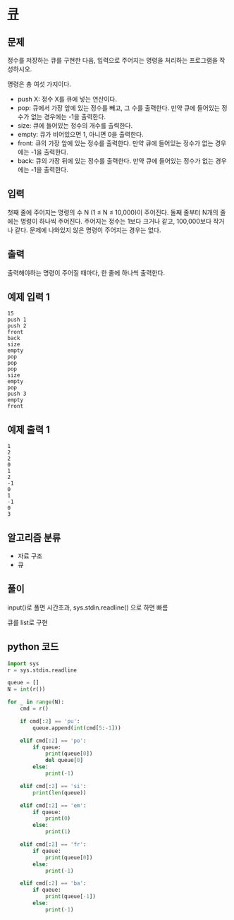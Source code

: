 # [큐](https://www.acmicpc.net/problem/10845)

## 문제
정수를 저장하는 큐를 구현한 다음, 입력으로 주어지는 명령을 처리하는 프로그램을 작성하시오.

명령은 총 여섯 가지이다.

- push X: 정수 X를 큐에 넣는 연산이다.
- pop: 큐에서 가장 앞에 있는 정수를 빼고, 그 수를 출력한다. 만약 큐에 들어있는 정수가 없는 경우에는 -1을 출력한다.
- size: 큐에 들어있는 정수의 개수를 출력한다.
- empty: 큐가 비어있으면 1, 아니면 0을 출력한다.
- front: 큐의 가장 앞에 있는 정수를 출력한다. 만약 큐에 들어있는 정수가 없는 경우에는 -1을 출력한다.
- back: 큐의 가장 뒤에 있는 정수를 출력한다. 만약 큐에 들어있는 정수가 없는 경우에는 -1을 출력한다.

## 입력
첫째 줄에 주어지는 명령의 수 N (1 ≤ N ≤ 10,000)이 주어진다. 둘째 줄부터 N개의 줄에는 명령이 하나씩 주어진다. 주어지는 정수는 1보다 크거나 같고, 100,000보다 작거나 같다. 문제에 나와있지 않은 명령이 주어지는 경우는 없다.

## 출력
출력해야하는 명령이 주어질 때마다, 한 줄에 하나씩 출력한다.

## 예제 입력 1 
    15
    push 1
    push 2
    front
    back
    size
    empty
    pop
    pop
    pop
    size
    empty
    pop
    push 3
    empty
    front

## 예제 출력 1 
    1
    2
    2
    0
    1
    2
    -1
    0
    1
    -1
    0
    3

## 알고리즘 분류
- 자료 구조
- 큐

## 풀이
input()로 풀면 시간초과, sys.stdin.readline() 으로 하면 빠름

큐를 list로 구현

## python 코드
```python
import sys
r = sys.stdin.readline

queue = []
N = int(r())

for _ in range(N):
    cmd = r()

    if cmd[:2] == 'pu':
        queue.append(int(cmd[5:-1]))

    elif cmd[:2] == 'po':
        if queue:
            print(queue[0])
            del queue[0]
        else:
            print(-1)

    elif cmd[:2] == 'si':
        print(len(queue))

    elif cmd[:2] == 'em':
        if queue:
            print(0)
        else:
            print(1)

    elif cmd[:2] == 'fr':
        if queue:
            print(queue[0])
        else:
            print(-1)

    elif cmd[:2] == 'ba':
        if queue:
            print(queue[-1])
        else:
            print(-1)
```